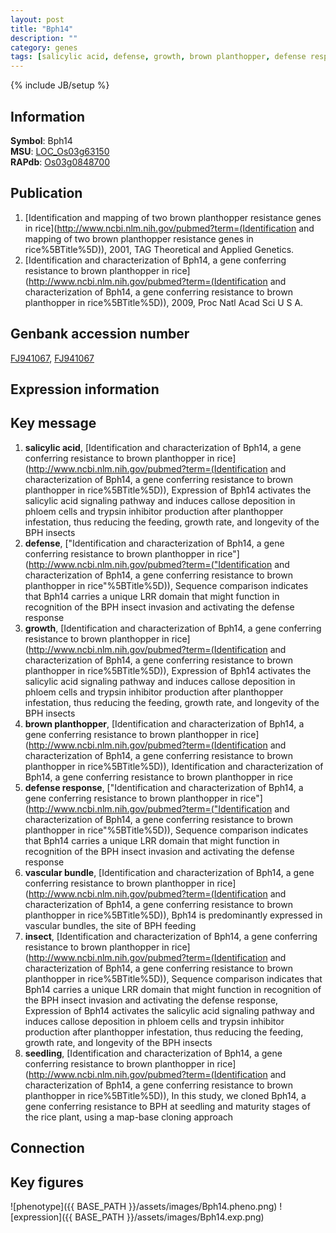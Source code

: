 ```yaml
---
layout: post
title: "Bph14"
description: ""
category: genes
tags: [salicylic acid, defense, growth, brown planthopper, defense response, vascular bundle, insect, seedling, Gene]
---
```

{% include JB/setup %}

## Information
__Symbol__: Bph14  
__MSU__: [LOC_Os03g63150](http://rice.plantbiology.msu.edu/cgi-bin/ORF_infopage.cgi?orf=LOC_Os03g63150)  
__RAPdb__: [Os03g0848700](http://rapdb.dna.affrc.go.jp/viewer/gbrowse_details/irgsp1?name=Os03g0848700)  

## Publication
1. [Identification and mapping of two brown planthopper resistance genes in rice](http://www.ncbi.nlm.nih.gov/pubmed?term=(Identification and mapping of two brown planthopper resistance genes in rice%5BTitle%5D)), 2001, TAG Theoretical and Applied Genetics.
2. [Identification and characterization of Bph14, a gene conferring resistance to brown planthopper in rice](http://www.ncbi.nlm.nih.gov/pubmed?term=(Identification and characterization of Bph14, a gene conferring resistance to brown planthopper in rice%5BTitle%5D)), 2009, Proc Natl Acad Sci U S A.

## Genbank accession number
[FJ941067](http://www.ncbi.nlm.nih.gov/nuccore/FJ941067), [FJ941067](http://www.ncbi.nlm.nih.gov/nuccore/FJ941067)

## Expression information

## Key message
1. __salicylic acid__, [Identification and characterization of Bph14, a gene conferring resistance to brown planthopper in rice](http://www.ncbi.nlm.nih.gov/pubmed?term=(Identification and characterization of Bph14, a gene conferring resistance to brown planthopper in rice%5BTitle%5D)),  Expression of Bph14 activates the salicylic acid signaling pathway and induces callose deposition in phloem cells and trypsin inhibitor production after planthopper infestation, thus reducing the feeding, growth rate, and longevity of the BPH insects
2. __defense__, ["Identification and characterization of Bph14, a gene conferring resistance to brown planthopper in rice"](http://www.ncbi.nlm.nih.gov/pubmed?term=("Identification and characterization of Bph14, a gene conferring resistance to brown planthopper in rice"%5BTitle%5D)),  Sequence comparison indicates that Bph14 carries a unique LRR domain that might function in recognition of the BPH insect invasion and activating the defense response
3. __growth__, [Identification and characterization of Bph14, a gene conferring resistance to brown planthopper in rice](http://www.ncbi.nlm.nih.gov/pubmed?term=(Identification and characterization of Bph14, a gene conferring resistance to brown planthopper in rice%5BTitle%5D)),  Expression of Bph14 activates the salicylic acid signaling pathway and induces callose deposition in phloem cells and trypsin inhibitor production after planthopper infestation, thus reducing the feeding, growth rate, and longevity of the BPH insects
4. __brown planthopper__, [Identification and characterization of Bph14, a gene conferring resistance to brown planthopper in rice](http://www.ncbi.nlm.nih.gov/pubmed?term=(Identification and characterization of Bph14, a gene conferring resistance to brown planthopper in rice%5BTitle%5D)), Identification and characterization of Bph14, a gene conferring resistance to brown planthopper in rice
5. __defense response__, ["Identification and characterization of Bph14, a gene conferring resistance to brown planthopper in rice"](http://www.ncbi.nlm.nih.gov/pubmed?term=("Identification and characterization of Bph14, a gene conferring resistance to brown planthopper in rice"%5BTitle%5D)),  Sequence comparison indicates that Bph14 carries a unique LRR domain that might function in recognition of the BPH insect invasion and activating the defense response
6. __vascular bundle__, [Identification and characterization of Bph14, a gene conferring resistance to brown planthopper in rice](http://www.ncbi.nlm.nih.gov/pubmed?term=(Identification and characterization of Bph14, a gene conferring resistance to brown planthopper in rice%5BTitle%5D)),  Bph14 is predominantly expressed in vascular bundles, the site of BPH feeding
7. __insect__, [Identification and characterization of Bph14, a gene conferring resistance to brown planthopper in rice](http://www.ncbi.nlm.nih.gov/pubmed?term=(Identification and characterization of Bph14, a gene conferring resistance to brown planthopper in rice%5BTitle%5D)),  Sequence comparison indicates that Bph14 carries a unique LRR domain that might function in recognition of the BPH insect invasion and activating the defense response, Expression of Bph14 activates the salicylic acid signaling pathway and induces callose deposition in phloem cells and trypsin inhibitor production after planthopper infestation, thus reducing the feeding, growth rate, and longevity of the BPH insects
8. __seedling__, [Identification and characterization of Bph14, a gene conferring resistance to brown planthopper in rice](http://www.ncbi.nlm.nih.gov/pubmed?term=(Identification and characterization of Bph14, a gene conferring resistance to brown planthopper in rice%5BTitle%5D)),  In this study, we cloned Bph14, a gene conferring resistance to BPH at seedling and maturity stages of the rice plant, using a map-base cloning approach

## Connection

## Key figures
![phenotype]({{ BASE_PATH }}/assets/images/Bph14.pheno.png)
![expression]({{ BASE_PATH }}/assets/images/Bph14.exp.png)


